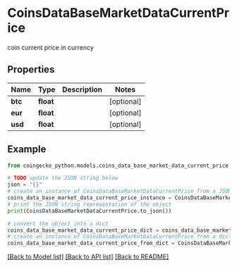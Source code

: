 # CoinsDataBaseMarketDataCurrentPrice

coin current price in currency

## Properties

Name | Type | Description | Notes
------------ | ------------- | ------------- | -------------
**btc** | **float** |  | [optional] 
**eur** | **float** |  | [optional] 
**usd** | **float** |  | [optional] 

## Example

```python
from coingecko_python.models.coins_data_base_market_data_current_price import CoinsDataBaseMarketDataCurrentPrice

# TODO update the JSON string below
json = "{}"
# create an instance of CoinsDataBaseMarketDataCurrentPrice from a JSON string
coins_data_base_market_data_current_price_instance = CoinsDataBaseMarketDataCurrentPrice.from_json(json)
# print the JSON string representation of the object
print(CoinsDataBaseMarketDataCurrentPrice.to_json())

# convert the object into a dict
coins_data_base_market_data_current_price_dict = coins_data_base_market_data_current_price_instance.to_dict()
# create an instance of CoinsDataBaseMarketDataCurrentPrice from a dict
coins_data_base_market_data_current_price_from_dict = CoinsDataBaseMarketDataCurrentPrice.from_dict(coins_data_base_market_data_current_price_dict)
```
[[Back to Model list]](../README.md#documentation-for-models) [[Back to API list]](../README.md#documentation-for-api-endpoints) [[Back to README]](../README.md)


